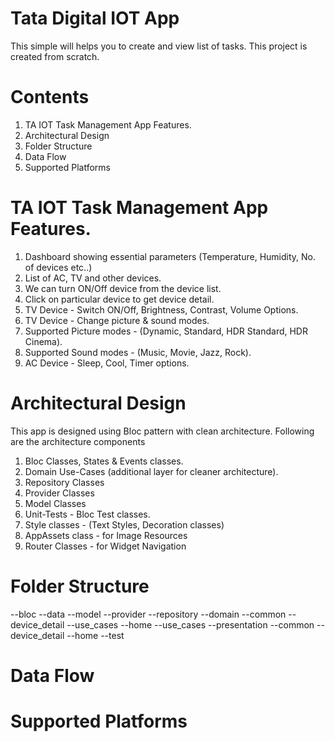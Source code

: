 # Tata Digital IOT App

This simple will helps you to create and view list of tasks. This project is created from scratch.

# Contents
1. TA IOT Task Management App Features.
2. Architectural Design
3. Folder Structure
4. Data Flow
6. Supported Platforms

# TA IOT Task Management App Features.
1. Dashboard showing essential parameters (Temperature, Humidity, No. of devices etc..)
2. List of AC, TV and other devices.
3. We can turn ON/Off device from the device list.
4. Click on particular device to get device detail.
5. TV Device - Switch ON/Off, Brightness, Contrast, Volume Options.
6. TV Device - Change picture & sound modes. 
7. Supported Picture modes - (Dynamic, Standard, HDR Standard, HDR Cinema).
8. Supported Sound modes - (Music, Movie, Jazz, Rock).
9. AC Device - Sleep, Cool, Timer options.


# Architectural Design
This app is designed using Bloc pattern with clean architecture. Following are the architecture components
1. Bloc Classes, States & Events classes.
2. Domain Use-Cases (additional layer for cleaner architecture).
3. Repository Classes
4. Provider Classes
5. Model Classes
6. Unit-Tests - Bloc Test classes.
7. Style classes - (Text Styles, Decoration classes)
8. AppAssets class - for Image Resources
9. Router Classes - for Widget Navigation

# Folder Structure
--bloc
    --data
        --model
        --provider
        --repository
    --domain
        --common
        --device_detail
            --use_cases
        --home
            --use_cases
    --presentation
        --common
        --device_detail
        --home
--test


# Data Flow

# Supported Platforms

